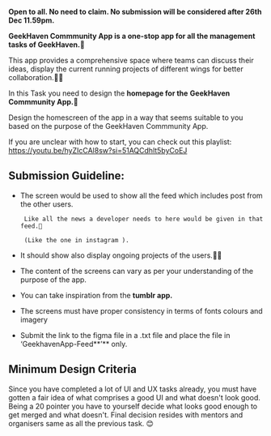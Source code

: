 **Open to all. No need to claim. No submission will be considered after 26th Dec 11.59pm.**

**GeekHaven Commmunity App is a one-stop app for all the management tasks of GeekHaven.🌌**

This app provides a comprehensive space where teams can discuss their ideas, display the current running projects of different wings for better collaboration.🧑‍💻

In this Task you need to design the **homepage for the** **GeekHaven Commmunity App.📱**

Design the homescreen of the app in a way that seems suitable to you based on the purpose of the GeekHaven Commmunity App.

If you are unclear with how to start, you can check out this playlist:
https://youtu.be/hyZIcCAl8sw?si=51AQCdhlt5byCoEJ

## Submission Guideline:

- The screen would be used to show all the feed which includes post from the other users.

       Like all the news a developer needs to here would be given in that feed.📰

       (Like the one in instagram ).

- It should show also display ongoing projects of the users.🧑‍💻
- The content of the screens can vary as per your understanding of the purpose of the app.
- You can take inspiration from the **tumblr app.**
- The screens must have proper consistency in terms of fonts colours and imagery
- Submit the link to the figma file in a .txt file and place the file in ‘GeekhavenApp-Feed**’** only.

## Minimum Design Criteria

Since you have completed a lot of UI and UX tasks already, you must have gotten a fair idea of what comprises a good UI and what doesn't look good. Being a 20 pointer you have to yourself decide what looks good enough to get merged and what doesn't. Final decision resides with mentors and organisers same as all the previous task. 😊
